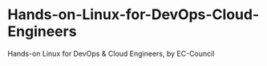 # Hands-on-Linux-for-DevOps-Cloud-Engineers
Hands-on Linux for DevOps &amp; Cloud Engineers, by EC-Council
